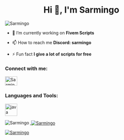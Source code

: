 <h1 align="center">Hi 👋, I'm Sarmingo</h1>

<p align="left"> <img src="https://komarev.com/ghpvc/?username=Sarmingo" alt="Sarmingo" /> </p>


- 🔭 I’m currently working on **Fivem Scripts**

- 📫 How to reach me **Discord: sarmingo**

- ⚡ Fun fact **I give a lot of scripts for free**

<h3 align="left">Connect with me:</h3>
<p align="left">
<a href="https://www.youtube.com/@sarmingo6640" target="blank"><img align="center" src="https://raw.githubusercontent.com/rahuldkjain/github-profile-readme-generator/master/src/images/icons/Social/youtube.svg" alt="Sarmingo" height="30" width="40" /></a>

<h3 align="left">Languages and Tools:</h3>
<p align="left"> <a href="https://www.lua.org/" target="_blank" rel="noreferrer"> <img src="https://upload.wikimedia.org/wikipedia/commons/c/cf/Lua-Logo.svg" alt="java" width="40" height="40"/> </p>

<p><img align="left" src="https://github-readme-stats.vercel.app/api/top-langs?username=Sarmingo&show_icons=true&locale=en&layout=compact" alt="Sarmingo" /></p>

<p>&nbsp;<img align="center" src="https://github-readme-stats.vercel.app/api?username=Sarmingo&show_icons=true&locale=en" alt="Sarmingo" /></p>

<p><img align="center" src="https://github-readme-streak-stats.herokuapp.com/?user=Sarmingo&" alt="Sarmingo" /></p>
